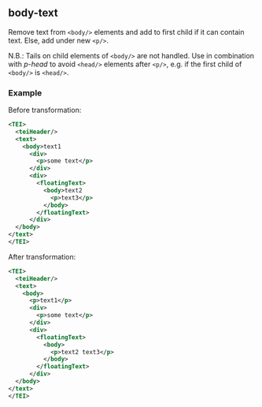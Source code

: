 ## body-text
Remove text from ```<body/>``` elements and add to first child if it can contain text. Else, add under new ```<p/>```.

N.B.: Tails on child elements of `<body/>` are not handled. Use in combination with *p-head* to avoid `<head/>` elements after `<p/>`, e.g. if the first child of `<body/>` is `<head/>`.

### Example
Before transformation:
```xml
<TEI>
  <teiHeader/>
  <text>
    <body>text1
      <div>
        <p>some text</p>
      </div>
      <div>
        <floatingText>
          <body>text2
            <p>text3</p>
          </body>
        </floatingText>
      </div>
  </body>
</text>
</TEI>
```

After transformation:
```xml
<TEI>
  <teiHeader/>
  <text>
    <body>
      <p>text1</p>
      <div>
        <p>some text</p>
      </div>
      <div>
        <floatingText>
          <body>
            <p>text2 text3</p>
          </body>
        </floatingText>
      </div>
  </body>
</text>
</TEI>
```
